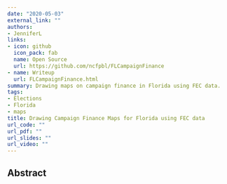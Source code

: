 ```yaml
---
date: "2020-05-03"
external_link: ""
authors:
- JenniferL
links:
- icon: github
  icon_pack: fab
  name: Open Source
  url: https://github.com/ncfpbl/FLCampaignFinance
- name: Writeup
  url: FLCampaignFinance.html
summary: Drawing maps on campaign finance in Florida using FEC data.
tags:
- Elections
- Florida
- maps
title: Drawing Campaign Finance Maps for Florida using FEC data
url_code: ""
url_pdf: ""
url_slides: ""
url_video: ""
---
```


## Abstract
